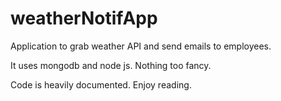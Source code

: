 # weatherNotifApp
Application to grab weather API and send emails to employees.

It uses mongodb and node js. Nothing too fancy.

Code is heavily documented. Enjoy reading.